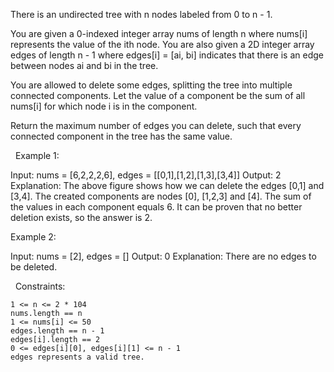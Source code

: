 There is an undirected tree with n nodes labeled from 0 to n - 1.

You are given a 0-indexed integer array nums of length n where nums[i] represents the value of the ith node. You are also given a 2D integer array edges of length n - 1 where edges[i] = [ai, bi] indicates that there is an edge between nodes ai and bi in the tree.

You are allowed to delete some edges, splitting the tree into multiple connected components. Let the value of a component be the sum of all nums[i] for which node i is in the component.

Return the maximum number of edges you can delete, such that every connected component in the tree has the same value.

 
Example 1:

Input: nums = [6,2,2,2,6], edges = [[0,1],[1,2],[1,3],[3,4]] 
Output: 2 
Explanation: The above figure shows how we can delete the edges [0,1] and [3,4]. The created components are nodes [0], [1,2,3] and [4]. The sum of the values in each component equals 6. It can be proven that no better deletion exists, so the answer is 2.


Example 2:

Input: nums = [2], edges = []
Output: 0
Explanation: There are no edges to be deleted.


 
Constraints:


	1 <= n <= 2 * 104
	nums.length == n
	1 <= nums[i] <= 50
	edges.length == n - 1
	edges[i].length == 2
	0 <= edges[i][0], edges[i][1] <= n - 1
	edges represents a valid tree.

